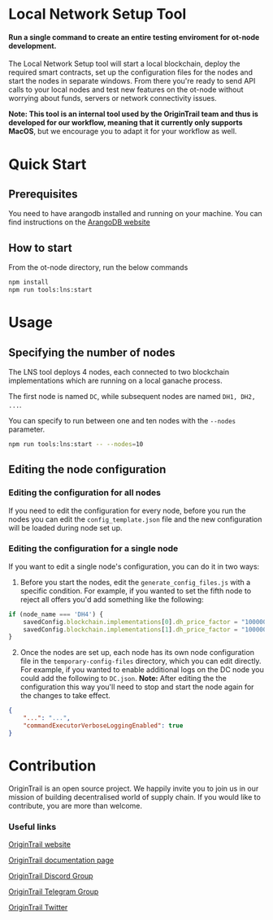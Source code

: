 Local Network Setup Tool
========================

#### Run a single command to create an entire testing enviroment for ot-node development.

The Local Network Setup tool will start a local blockchain, deploy the required smart contracts, set up the configuration files for the nodes and start the nodes in separate windows.
From there you're ready to send API calls to your local nodes and test new features on the ot-node without worrying about funds, servers or network connectivity issues.

**Note: This tool is an internal tool used by the OriginTrail team and thus is developed for our workflow, meaning that it currently only supports MacOS**, but we encourage you to adapt it for your workflow as well.

Quick Start
===========

## Prerequisites

You need to have arangodb installed and running on your machine. You can find instructions on the [ArangoDB website](https://www.arangodb.com/docs/stable/getting-started-installation.html)

## How to start

From the ot-node directory, run the below commands

```bash
npm install
npm run tools:lns:start
```

Usage
=====

## Specifying the number of nodes

The LNS tool deploys 4 nodes, each connected to two blockchain implementations which are running on a local ganache process.

The first node is named `DC`, while subsequent nodes are named `DH1, DH2, ...`.

You can specify to run between one and ten nodes with the `--nodes` parameter.

```bash
npm run tools:lns:start -- --nodes=10
```

## Editing the node configuration

### Editing the configuration for all nodes

If you need to edit the configuration for every node, before you run the nodes you can edit the `config_template.json` file and the new configuration will be loaded during node set up.

### Editing the configuration for a single node

If you want to edit a single node's configuration, you can do it in two ways:

1. Before you start the nodes, edit the `generate_config_files.js` with a specific condition. For example, if you wanted to set the fifth node to reject all offers you'd add something like the following:
```js
if (node_name === 'DH4') {
    savedConfig.blockchain.implementations[0].dh_price_factor = "10000000";
    savedConfig.blockchain.implementations[1].dh_price_factor = "10000000";
}
```

2. Once the nodes are set up, each node has its own node configuration file in the `temporary-config-files` directory, which you can edit directly. For example, if you wanted to enable additional logs on the DC node you could add the following to `DC.json`. **Note:** After editing the the configuration this way you'll need to stop and start the node again for the changes to take effect.
```json
{
    "...": "...",
    "commandExecutorVerboseLoggingEnabled": true
}
```


Contribution
============

OriginTrail is an open source project. We happily invite you to join us in our mission of building decentralised world of supply chain. If you would like to contribute, you are more than welcome.


### Useful links


[OriginTrail website](https://origintrail.io)

[OriginTrail documentation page](http://docs.origintrail.io)

[OriginTrail Discord Group](https://discordapp.com/invite/FCgYk2S)

[OriginTrail Telegram Group](https://t.me/origintrail)

[OriginTrail Twitter](https://twitter.com/origin_trail)

